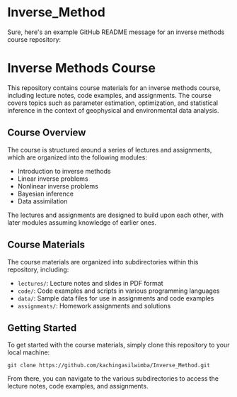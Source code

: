 # Inverse_Method
Sure, here's an example GitHub README message for an inverse methods course repository:

# Inverse Methods Course

This repository contains course materials for an inverse methods course, including lecture notes, code examples, and assignments. The course covers topics such as parameter estimation, optimization, and statistical inference in the context of geophysical and environmental data analysis.

## Course Overview

The course is structured around a series of lectures and assignments, which are organized into the following modules:

- Introduction to inverse methods
- Linear inverse problems
- Nonlinear inverse problems
- Bayesian inference
- Data assimilation


The lectures and assignments are designed to build upon each other, with later modules assuming knowledge of earlier ones. 

## Course Materials

The course materials are organized into subdirectories within this repository, including:

- `lectures/`: Lecture notes and slides in PDF format
- `code/`: Code examples and scripts in various programming languages
- `data/`: Sample data files for use in assignments and code examples
- `assignments/`: Homework assignments and solutions

## Getting Started

To get started with the course materials, simply clone this repository to your local machine:

```
git clone https://github.com/kachingasilwimba/Inverse_Method.git
```

From there, you can navigate to the various subdirectories to access the lecture notes, code examples, and assignments. 




